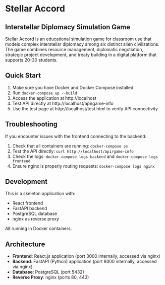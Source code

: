 # Stellar Accord

## Interstellar Diplomacy Simulation Game

Stellar Accord is an educational simulation game for classroom use that models complex interstellar diplomacy among six distinct alien civilizations. The game combines resource management, diplomatic negotiation, strategic project development, and treaty building in a digital platform that supports 20-30 students.

## Quick Start

1. Make sure you have Docker and Docker Compose installed
2. Run `docker-compose up --build`
3. Access the application at http://localhost
4. Test API directly at http://localhost/api/game-info
5. Use the test page at http://localhost/test.html to verify API connectivity

## Troubleshooting

If you encounter issues with the frontend connecting to the backend:
1. Check that all containers are running: `docker-compose ps`
2. Test the API directly: `curl http://localhost/api/game-info`
3. Check the logs: `docker-compose logs backend` and `docker-compose logs frontend`
4. Ensure nginx is properly routing requests: `docker-compose logs nginx`

## Development

This is a skeleton application with:
- React frontend
- FastAPI backend
- PostgreSQL database
- nginx as reverse proxy

All running in Docker containers.

## Architecture

- **Frontend**: React.js application (port 3000 internally, accessed via nginx)
- **Backend**: FastAPI (Python) application (port 8000 internally, accessed via nginx)
- **Database**: PostgreSQL (port 5432)
- **Reverse Proxy**: nginx (ports 80, 443)

